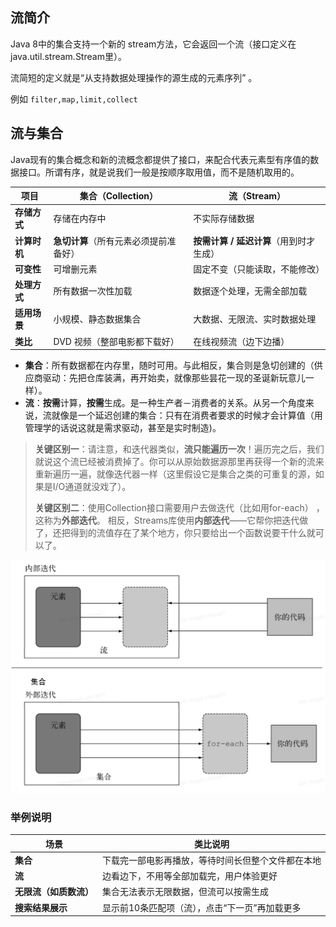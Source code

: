 ## 流简介
Java 8中的集合支持一个新的 stream方法，它会返回一个流（接口定义在java.util.stream.Stream里）。

流简短的定义就是“从支持数据处理操作的源生成的元素序列” 。

例如 `filter,map,limit,collect`
## 流与集合

Java现有的集合概念和新的流概念都提供了接口，来配合代表元素型有序值的数据接口。所谓有序，就是说我们一般是按顺序取用值，而不是随机取用的。

| 项目 | 集合（Collection） | 流（Stream） |
|------|------------------|--------------|
| **存储方式** | 存储在内存中 | 不实际存储数据 |
| **计算时机** | **急切计算**（所有元素必须提前准备好） | **按需计算 / 延迟计算**（用到时才生成） |
| **可变性** | 可增删元素 | 固定不变（只能读取，不能修改） |
| **处理方式** | 所有数据一次性加载 | 数据逐个处理，无需全部加载 |
| **适用场景** | 小规模、静态数据集合 | 大数据、无限流、实时数据处理 |
| **类比** | DVD 视频（整部电影都下载好） | 在线视频流（边下边播） |

- **集合**：所有数据都在内存里，随时可用。与此相反，集合则是急切创建的（供应商驱动：先把仓库装满，再开始卖，就像那些昙花一现的圣诞新玩意儿一样）。
- **流**：**按需**计算，**按需**生成。是一种生产者－消费者的关系。从另一个角度来说，流就像是一个延迟创建的集合：只有在消费者要求的时候才会计算值（用管理学的话说这就是需求驱动，甚至是实时制造)。

> **关键区别一**：请注意，和迭代器类似，**流只能遍历一次**！遍历完之后，我们就说这个流已经被消费掉了。你可以从原始数据源那里再获得一个新的流来重新遍历一遍，就像迭代器一样（这里假设它是集合之类的可重复的源，如果是I/O通道就没戏了）。
> 
> **关键区别二**：使用Collection接口需要用户去做迭代（比如用for-each） ，这称为**外部迭代**。 相反，Streams库使用**内部迭代**——它帮你把迭代做了，还把得到的流值存在了某个地方，你只要给出一个函数说要干什么就可以了。

 ![](attachments/Pasted%20image%2020250721094821.png)
### 举例说明

| 场景            | 类比说明                      |
| ------------- | ------------------------- |
| **集合**        | 下载完一部电影再播放，等待时间长但整个文件都在本地 |
| **流**         | 边看边下，不用等全部加载完，用户体验更好      |
| **无限流（如质数流）** | 集合无法表示无限数据，但流可以按需生成       |
| **搜索结果展示**    | 显示前10条匹配项（流），点击“下一页”再加载更多 |
